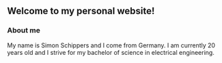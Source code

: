## Welcome to my personal website!

### About me

My name is Simon Schippers and I come from Germany. I am currently 20 years old and I strive for my bachelor of science in electrical engineering.
